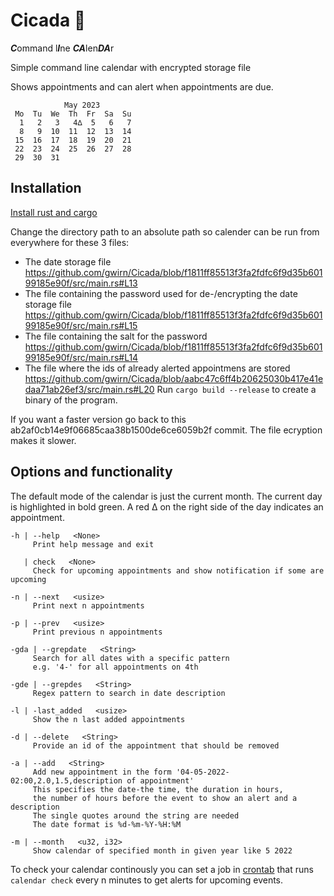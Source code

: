 # Cicada  🦗
***C***ommand l***I***ne ***CA***len***DA***r

Simple command line calendar with encrypted storage file

Shows appointments and can alert when appointments are due.
```
            May 2023
 Mo  Tu  We  Th  Fr  Sa  Su
  1   2   3   4∆  5   6   7 
  8   9  10  11  12  13  14 
 15  16  17  18  19  20  21 
 22  23  24  25  26  27  28 
 29  30  31 
```
## Installation
[Install rust and cargo](https://www.rust-lang.org/tools/install)

Change the directory path to an absolute path so calender can be run from everywhere for these 3 files:
* The date storage file
https://github.com/gwirn/Cicada/blob/f1811ff85513f3fa2fdfc6f9d35b60199185e90f/src/main.rs#L13
* The file containing the password used for de-/encrypting the date storage file
https://github.com/gwirn/Cicada/blob/f1811ff85513f3fa2fdfc6f9d35b60199185e90f/src/main.rs#L15
* The file containing the salt for the password
https://github.com/gwirn/Cicada/blob/f1811ff85513f3fa2fdfc6f9d35b60199185e90f/src/main.rs#L14
* The file where the ids of already alerted appointmens are stored
https://github.com/gwirn/Cicada/blob/aabc47c6ff4b20625030b417e41edaa71ab26ef3/src/main.rs#L20
Run `cargo build --release` to create a binary of the program.

If you want a faster version go back to this ab2af0cb14e9f06685caa38b1500de6ce6059b2f commit. The file ecryption makes it slower.

## Options and functionality
The default mode of the calendar is just the current month.
The current day is highlighted in bold green.
A red ∆ on the right side of the day indicates an appointment.

```
-h | --help   <None>
     Print help message and exit

   | check   <None>
     Check for upcoming appointments and show notification if some are upcoming

-n | --next   <usize>
     Print next n appointments

-p | --prev   <usize>
     Print previous n appointments

-gda | --grepdate   <String>
     Search for all dates with a specific pattern
     e.g. '4-' for all appointments on 4th

-gde | --grepdes   <String>
     Regex pattern to search in date description

-l | -last_added   <usize>
     Show the n last added appointments

-d | --delete   <String>
     Provide an id of the appointment that should be removed

-a | --add   <String>
     Add new appointment in the form '04-05-2022-02:00,2.0,1.5,description of appointment'
     This specifies the date-the time, the duration in hours, 
     the number of hours before the event to show an alert and a description
     The single quotes around the string are needed 
     The date format is %d-%m-%Y-%H:%M

-m | --month   <u32, i32>
     Show calendar of specified month in given year like 5 2022
```

To check your calendar continously you can set a job in [crontab](https://www.man7.org/linux/man-pages/man1/crontab.1.html) that runs `calendar check` every n minutes to get alerts for upcoming events.
